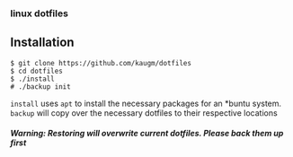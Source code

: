 ### linux dotfiles


Installation
------------

    $ git clone https://github.com/kaugm/dotfiles 
    $ cd dotfiles
    $ ./install
    # ./backup init

`install` uses `apt` to install the necessary packages for an \*buntu system. `backup` will copy over the necessary dotfiles to their respective locations

##### Warning: Restoring will overwrite current dotfiles. Please back them up first
